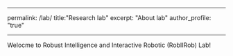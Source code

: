 

---
permalink: /lab/
title:"Research lab"
excerpt: "About lab"
author_profile: "true"


---
Welocme to Robust Intelligence and Interactive Robotic (RobIIRob) Lab!
